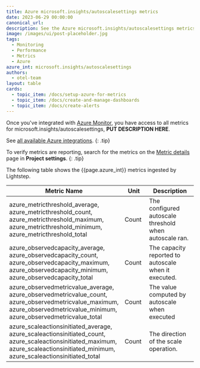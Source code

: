 ```yaml
---
title: Azure microsoft.insights/autoscalesettings metrics
date: 2023-06-29 00:00:00
canonical_url:
description: See the Azure microsoft.insights/autoscalesettings metrics ingested by Lightstep Observability
image: /images/ui/post-placeholder.jpg
tags:
  - Monitoring
  - Performance
  - Metrics
  - Azure
azure_int: microsoft.insights/autoscalesettings
authors:
  - otel-team
layout: table
cards:
  - topic_item: /docs/setup-azure-for-metrics
  - topic_item: /docs/create-and-manage-dashboards
  - topic_item: /docs/create-alerts
---
```

Once you've integrated with [Azure Monitor](/docs/setup-azure-for-metrics), you have access to all metrics for microsoft.insights/autoscalesettings, **PUT DESCRIPTION HERE**. 

See [all available Azure integrations](/docs/azure-metrics).
{: .tip}

To verify metrics are reporting, search for the metrics on the [Metric details](/docs/manage-metric-details) page in **Project settings**.
{: .tip}

The following table shows the {{page.azure_int}} metrics ingested by Lightstep.
<table class="table-aws">
<colgroup><col span="1" style="width: 35%;" /><col span="1" style="width: 15%;" /><col span="1" style="width: 35%;" /></colgroup>
  <thead>
    <th>Metric Name</th>
    <th>Unit</th>
    <th>Description</th>
  </thead>
  <tr>
    <td>azure_metricthreshold_average, azure_metricthreshold_count, azure_metricthreshold_maximum, azure_metricthreshold_minimum, azure_metricthreshold_total</td>
    <td>Count</td>
    <td>The configured autoscale threshold when autoscale ran.</td>
  </tr>
  <tr>
    <td>azure_observedcapacity_average, azure_observedcapacity_count, azure_observedcapacity_maximum, azure_observedcapacity_minimum, azure_observedcapacity_total</td>
    <td>Count</td>
    <td>The capacity reported to autoscale when it executed.</td>
  </tr>
  <tr>
    <td>azure_observedmetricvalue_average, azure_observedmetricvalue_count, azure_observedmetricvalue_maximum, azure_observedmetricvalue_minimum, azure_observedmetricvalue_total</td>
    <td>Count</td>
    <td>The value computed by autoscale when executed</td>
  </tr>
  <tr>
    <td>azure_scaleactionsinitiated_average, azure_scaleactionsinitiated_count, azure_scaleactionsinitiated_maximum, azure_scaleactionsinitiated_minimum, azure_scaleactionsinitiated_total</td>
    <td>Count</td>
    <td>The direction of the scale operation.</td>
  </tr>
</table>
